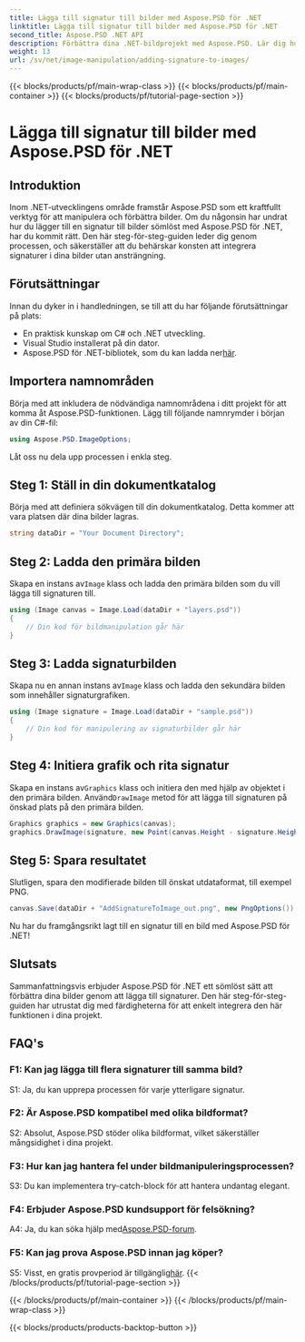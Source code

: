 ```yaml
---
title: Lägga till signatur till bilder med Aspose.PSD för .NET
linktitle: Lägga till signatur till bilder med Aspose.PSD för .NET
second_title: Aspose.PSD .NET API
description: Förbättra dina .NET-bildprojekt med Aspose.PSD. Lär dig hur du lägger till signaturer sömlöst med hjälp av vår steg-för-steg-guide.
weight: 13
url: /sv/net/image-manipulation/adding-signature-to-images/
---
```


{{< blocks/products/pf/main-wrap-class >}}
{{< blocks/products/pf/main-container >}}
{{< blocks/products/pf/tutorial-page-section >}}

# Lägga till signatur till bilder med Aspose.PSD för .NET

## Introduktion

Inom .NET-utvecklingens område framstår Aspose.PSD som ett kraftfullt verktyg för att manipulera och förbättra bilder. Om du någonsin har undrat hur du lägger till en signatur till bilder sömlöst med Aspose.PSD för .NET, har du kommit rätt. Den här steg-för-steg-guiden leder dig genom processen, och säkerställer att du behärskar konsten att integrera signaturer i dina bilder utan ansträngning.

## Förutsättningar

Innan du dyker in i handledningen, se till att du har följande förutsättningar på plats:

- En praktisk kunskap om C# och .NET utveckling.
- Visual Studio installerat på din dator.
-  Aspose.PSD för .NET-bibliotek, som du kan ladda ner[här](https://releases.aspose.com/psd/net/).

## Importera namnområden

Börja med att inkludera de nödvändiga namnområdena i ditt projekt för att komma åt Aspose.PSD-funktionen. Lägg till följande namnrymder i början av din C#-fil:

```csharp
using Aspose.PSD.ImageOptions;
```

Låt oss nu dela upp processen i enkla steg.

## Steg 1: Ställ in din dokumentkatalog

Börja med att definiera sökvägen till din dokumentkatalog. Detta kommer att vara platsen där dina bilder lagras.

```csharp
string dataDir = "Your Document Directory";
```

## Steg 2: Ladda den primära bilden

 Skapa en instans av`Image` klass och ladda den primära bilden som du vill lägga till signaturen till.

```csharp
using (Image canvas = Image.Load(dataDir + "layers.psd"))
{
    // Din kod för bildmanipulation går här
}
```

## Steg 3: Ladda signaturbilden

 Skapa nu en annan instans av`Image` klass och ladda den sekundära bilden som innehåller signaturgrafiken.

```csharp
using (Image signature = Image.Load(dataDir + "sample.psd"))
{
    // Din kod för manipulering av signaturbilder går här
}
```

## Steg 4: Initiera grafik och rita signatur

 Skapa en instans av`Graphics` klass och initiera den med hjälp av objektet i den primära bilden. Använd`DrawImage` metod för att lägga till signaturen på önskad plats på den primära bilden.

```csharp
Graphics graphics = new Graphics(canvas);
graphics.DrawImage(signature, new Point(canvas.Height - signature.Height, canvas.Width - signature.Width));
```

## Steg 5: Spara resultatet

Slutligen, spara den modifierade bilden till önskat utdataformat, till exempel PNG.

```csharp
canvas.Save(dataDir + "AddSignatureToImage_out.png", new PngOptions());
```

Nu har du framgångsrikt lagt till en signatur till en bild med Aspose.PSD för .NET!

## Slutsats

Sammanfattningsvis erbjuder Aspose.PSD för .NET ett sömlöst sätt att förbättra dina bilder genom att lägga till signaturer. Den här steg-för-steg-guiden har utrustat dig med färdigheterna för att enkelt integrera den här funktionen i dina projekt.

## FAQ's

### F1: Kan jag lägga till flera signaturer till samma bild?

S1: Ja, du kan upprepa processen för varje ytterligare signatur.

### F2: Är Aspose.PSD kompatibel med olika bildformat?

S2: Absolut, Aspose.PSD stöder olika bildformat, vilket säkerställer mångsidighet i dina projekt.

### F3: Hur kan jag hantera fel under bildmanipuleringsprocessen?

S3: Du kan implementera try-catch-block för att hantera undantag elegant.

### F4: Erbjuder Aspose.PSD kundsupport för felsökning?

 A4: Ja, du kan söka hjälp med[Aspose.PSD-forum](https://forum.aspose.com/c/psd/34).

### F5: Kan jag prova Aspose.PSD innan jag köper?

 S5: Visst, en gratis provperiod är tillgänglig[här](https://releases.aspose.com/).
{{< /blocks/products/pf/tutorial-page-section >}}

{{< /blocks/products/pf/main-container >}}
{{< /blocks/products/pf/main-wrap-class >}}

{{< blocks/products/products-backtop-button >}}
